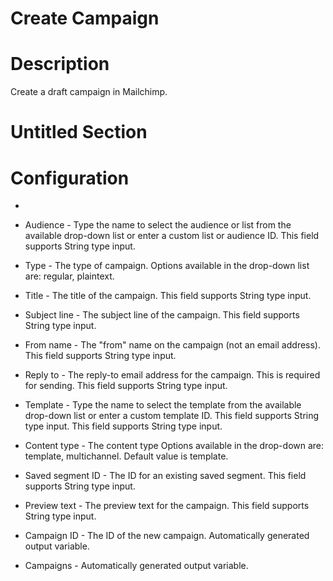 ﻿# Create Campaign

# Description

Create a draft campaign in Mailchimp.

# Untitled Section

# Configuration

* 
* Audience - Type the name to select the audience or list from the available drop-down list or enter a custom list or audience ID. This field supports String type input.
* Type - The type of campaign. Options available in the drop-down list are: regular, plaintext.
* Title - The title of the campaign. This field supports String type input.
* Subject line - The subject line of the campaign. This field supports String type input.
* From name - The "from" name on the campaign (not an email address). This field supports String type input.
* Reply to - The reply-to email address for the campaign. This is required for sending. This field supports String type input.
* Template - Type the name to select the template from the available drop-down list or enter a custom template ID. This field supports String type input. This field supports String type input.







* Content type - The content type Options available in the drop-down are: template, multichannel. Default value is template.
* Saved segment ID - The ID for an existing saved segment. This field supports String type input.
* Preview text - The preview text for the campaign. This field supports String type input.



* Campaign ID - The ID of the new campaign. Automatically generated output variable.
* Campaigns - Automatically generated output variable.
